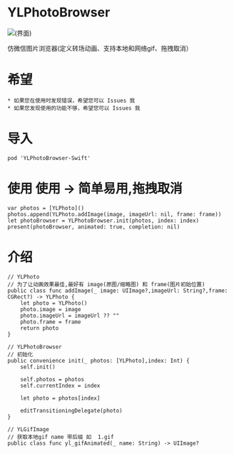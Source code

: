 # YLPhotoBrowser  

![(界面)](http://upload-images.jianshu.io/upload_images/6327326-1a067526d30d6204.gif)

 仿微信图片浏览器(定义转场动画、支持本地和网络gif、拖拽取消）  
    
# 希望
    * 如果您在使用时发现错误，希望您可以 Issues 我
   	* 如果您发现使用的功能不够，希望您可以 Issues 我
  
# 导入
    
    pod 'YLPhotoBrowser-Swift' 
   
# 使用  使用 -> 简单易用,拖拽取消 
    
    var photos = [YLPhoto]()  
    photos.append(YLPhoto.addImage(image, imageUrl: nil, frame: frame))  
    let photoBrowser = YLPhotoBrowser.init(photos, index: index)  
    present(photoBrowser, animated: true, completion: nil)
    
# 介绍   

    // YLPhoto                                      
    // 为了让动画效果最佳,最好有 image(原图/缩略图) 和 frame(图片初始位置)                                           
    public class func addImage(_ image: UIImage?,imageUrl: String?,frame: CGRect?) -> YLPhoto {
        let photo = YLPhoto()
        photo.image = image
        photo.imageUrl = imageUrl ?? ""
        photo.frame = frame
        return photo
    }

    // YLPhotoBrowser                                                 
    // 初始化
    public convenience init(_ photos: [YLPhoto],index: Int) {
        self.init()
        
        self.photos = photos
        self.currentIndex = index
        
        let photo = photos[index]
        
        editTransitioningDelegate(photo)
    }

    // YLGifImage
    // 获取本地gif name 带后缀 如  1.gif
    public class func yl_gifAnimated(_ name: String) -> UIImage?       
